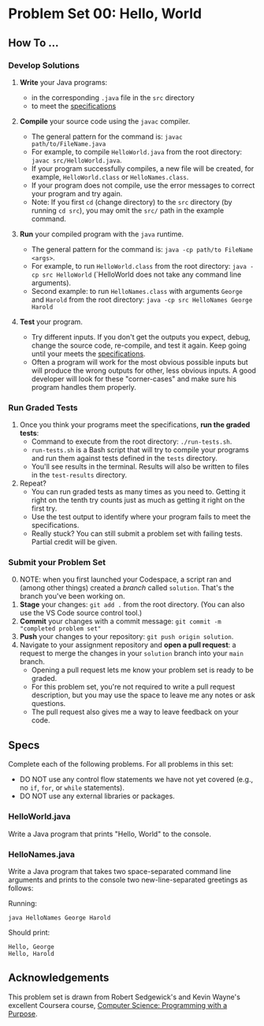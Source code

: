# Problem Set 00: Hello, World

## How To ...

### Develop Solutions

1. **Write** your Java programs:

   - in the corresponding `.java` file in the `src` directory
   - to meet the [specifications](#specs)

2. **Compile** your source code using the `javac` compiler.

   - The general pattern for the command is: `javac path/to/FileName.java`
   - For example, to compile `HelloWorld.java` from the root directory:
     `javac src/HelloWorld.java`.
   - If your program successfully compiles, a new file will be created, for
     example, `HelloWorld.class` or `HelloNames.class`.
   - If your program does not compile, use the error messages to correct your
     program and try again.
   - Note: If you first `cd` (change directory) to the `src` directory (by
     running `cd src`), you may omit the `src/` path in the example command.

3. **Run** your compiled program with the `java` runtime.

   - The general pattern for the command is: `java -cp path/to FileName <args>`.
   - For example, to run `HelloWorld.class` from the root directory:
     `java -cp src HelloWorld` (`HelloWorld does not take any command line
     arguments).
   - Second example: to run `HelloNames.class` with arguments `George` and
     `Harold` from the root directory: `java -cp src HelloNames George Harold`

4. **Test** your program.

   - Try different inputs. If you don't get the outputs you expect, debug,
     change the source code, re-compile, and test it again. Keep going until
     your meets the [specifications](#specs).
   - Often a program will work for the most obvious possible inputs but will
     produce the wrong outputs for other, less obvious inputs. A good developer
     will look for these "corner-cases" and make sure his program handles them
     properly.

### Run Graded Tests

1. Once you think your programs meet the specifications, **run the graded
   tests**:
   - Command to execute from the root directory: `./run-tests.sh`.
   - `run-tests.sh` is a Bash script that will try to compile your programs and
     run them against tests defined in the `tests` directory.
   - You'll see results in the terminal. Results will also be written to files
     in the `test-results` directory.
2. Repeat?
   - You can run graded tests as many times as you need to. Getting it right on
     the tenth try counts just as much as getting it right on the first try.
   - Use the test output to identify where your program fails to meet the
     specifications.
   - Really stuck? You can still submit a problem set with failing tests.
     Partial credit will be given.

### Submit your Problem Set

0. NOTE: when you first launched your Codespace, a script ran and (among other
   things) created a _branch_ called `solution`. That's the branch you've been
   working on.
1. **Stage** your changes: `git add .` from the root directory. (You can also
   use the VS Code source control tool.)
2. **Commit** your changes with a commit message:
   `git commit -m "completed problem set"`
3. **Push** your changes to your repository: `git push origin solution`.
4. Navigate to your assignment repository and **open a pull request**: a request
   to merge the changes in your `solution` branch into your `main` branch.
   - Opening a pull request lets me know your problem set is ready to be graded.
   - For this problem set, you're not required to write a pull request
     description, but you may use the space to leave me any notes or ask
     questions.
   - The pull request also gives me a way to leave feedback on your code.

## Specs

Complete each of the following problems. For all problems in this set:

- DO NOT use any control flow statements we have not yet covered (e.g., no `if`,
  `for`, or `while` statements).
- DO NOT use any external libraries or packages.

### HelloWorld.java

Write a Java program that prints "Hello, World" to the console.

### HelloNames.java

Write a Java program that takes two space-separated command line arguments and
prints to the console two new-line-separated greetings as follows:

Running:

```
java HelloNames George Harold
```

Should print:

```
Hello, George
Hello, Harold
```

## Acknowledgements

This problem set is drawn from Robert Sedgewick's and Kevin Wayne's excellent
Coursera course,
[Computer Science: Programming with a Purpose](https://www.coursera.org/learn/cs-programming-java).
